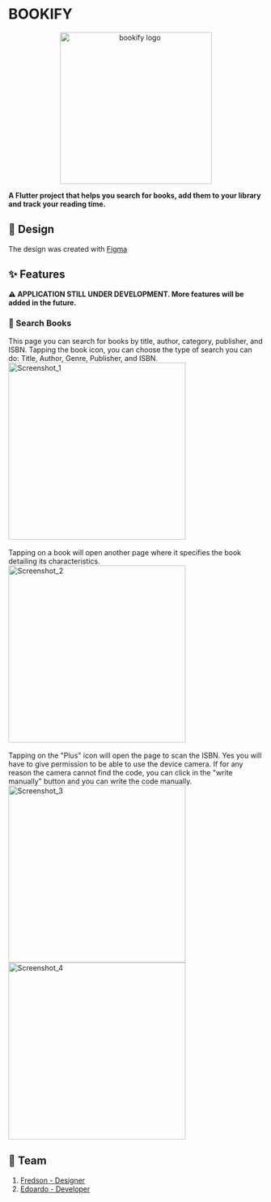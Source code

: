 # BOOKIFY
<p align="center">
  <img src="https://raw.githubusercontent.com/EdoTXp/Bookify/master/bookify/design/documentation/images/bookify.png" alt="bookify logo" width=300/>
</p>
<b>A Flutter project that helps you search for books, add them to your library and track your reading time. </b>

## 🎨 Design

The design was created with [Figma](https://www.figma.com/file/EGg9eFK0Hi8LaVQcPVnjrX/Bookify-Edoardo?node-id=0%3A1)

## ✨ Features
<b> ⚠️ APPLICATION STILL UNDER DEVELOPMENT. More features will be added in the future.</b>

### 📙 Search Books
This page you can search for books by title, author, category, publisher, and ISBN.
Tapping the book icon, you can choose the type of search you can do: Title, Author, Genre, Publisher, and ISBN.
</br>
<img src="https://raw.githubusercontent.com/EdoTXp/Bookify/master/bookify/design/documentation/images/Screenshot_1.png" alt="Screenshot_1" width=350/>
</br></br>
Tapping on a book will open another page where it specifies the book detailing its characteristics.
</br>
<img src="https://raw.githubusercontent.com/EdoTXp/Bookify/master/bookify/design/documentation/images/Screenshot_2.png" alt="Screenshot_2" width=350/>
</br></br>
Tapping on the "Plus" icon will open the page to scan the ISBN. Yes you will have to give permission to be able to use the device camera. If for any reason the camera cannot find the code, you can click in the "write manually" button and you can write the code manually.
<img src="https://raw.githubusercontent.com/EdoTXp/Bookify/master/bookify/design/documentation/images/Screenshot_3.png" alt="Screenshot_3" width=350/>
<img src="https://raw.githubusercontent.com/EdoTXp/Bookify/master/bookify/design/documentation/images/Screenshot_4.png" alt="Screenshot_4" width=350/>

## 👥 Team
1. [Fredson - Designer](https://www.instagram.com/fredsoncostadesign/)
2. [Edoardo - Developer](https://github.com/EdoTXp)
